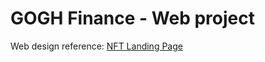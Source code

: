# GOGH Finance - Web project

Web design reference: [NFT Landing Page](https://www.behance.net/gallery/192389643/NFT-Landing-Page?tracking_source=search_projects_published_date|web&l=39)

